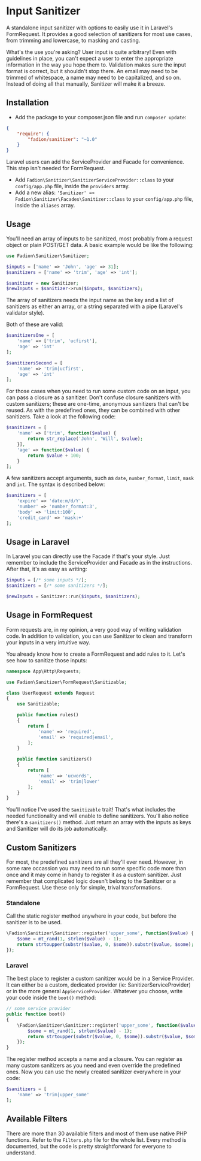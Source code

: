 # Input Sanitizer

A standalone input sanitizer with options to easily use it in Laravel's FormRequest. It provides a good selection of sanitizers for most use cases, from trimming and lowercase, to masking and casting.

What's the use you're asking? User input is quite arbitrary! Even with guidelines in place, you can't expect a user to enter the appropriate information in the way you hope them to. Validation makes sure the input format is correct, but it shouldn't stop there. An email may need to be trimmed of whitespace, a name may need to be capitalized, and so on. Instead of doing all that manually, Sanitizer will make it a breeze.

## Installation

- Add the package to your composer.json file and run `composer update`:
```json
{
    "require": {
        "fadion/sanitizer": "~1.0"
    }
}
```

Laravel users can add the ServiceProvider and Facade for convenience. This step isn't needed for FormRequest.

- Add `Fadion\Sanitizer\SanitizerServiceProvider::class` to your `config/app.php` file, inside the `providers` array.
- Add a new alias: `'Sanitizer' => Fadion\Sanitizer\Facades\Sanitizer::class` to your `config/app.php` file, inside the `aliases` array.

## Usage

You'll need an array of inputs to be sanitized, most probably from a request object or plain POST/GET data. A basic example would be like the following:

```php
use Fadion\Sanitizer\Sanitizer;

$inputs = ['name' => 'John', 'age' => 31];
$sanitizers = ['name' => 'trim', 'age' => 'int'];

$sanitizer = new Sanitizer;
$newInputs = $sanitizer->run($inputs, $sanitizers);
```

The array of sanitizers needs the input name as the key and a list of sanitizers as either an array, or a string separated with a pipe (Laravel's validator style).

Both of these are valid:

```php
$sanitizersOne = [
    'name' => ['trim', 'ucfirst'],
    'age' => 'int'
];

$sanitizersSecond = [
    'name' => 'trim|ucfirst',
    'age' => 'int'
];
```

For those cases when you need to run some custom code on an input, you can pass a closure as a sanitizer. Don't confuse closure sanitizers with custom sanitizers; these are one-time, anonymous sanitizers that can't be reused. As with the predefined ones, they can be combined with other sanitizers. Take a look at the following code:

```php
$sanitizers = [
    'name' => ['trim', function($value) {
        return str_replace('John', 'Will', $value);
    }],
    'age' => function($value) {
        return $value + 100;
    }
];
```

A few sanitizers accept arguments, such as `date`, `number_format`, `limit`, `mask` and `int`. The syntax is described below:

```php
$sanitizers = [
    'expire' => 'date:m/d/Y',
    'number' => 'number_format:3',
    'body' => 'limit:100',
    'credit_card' => 'mask:+'
];
```

## Usage in Laravel

In Laravel you can directly use the Facade if that's your style. Just remember to include the ServiceProvider and Facade as in the instructions. After that, it's as easy as writing:

```php
$inputs = [/* some inputs */];
$sanitizers = [/* some sanitizers */];

$newInputs = Sanitizer::run($inputs, $sanitizers);
```

## Usage in FormRequest

Form requests are, in my opinion, a very good way of writing validation code. In addition to validation, you can use Sanitizer to clean and transform your inputs in a very intuitive way.

You already know how to create a FormRequest and add rules to it. Let's see how to sanitize those inputs:

```php
namespace App\Http\Requests;

use Fadion\Sanitizer\FormRequest\Sanitizable;

class UserRequest extends Request
{
    use Sanitizable;

    public function rules()
    {
        return [
            'name' => 'required',
            'email' => 'required|email',
        ];
    }

    public function sanitizers()
    {
        return [
            'name' => 'ucwords',
            'email' => 'trim|lower'
        ];
    }
}
```

You'll notice I've used the `Sanitizable` trait! That's what includes the needed functionality and will enable to define sanitizers. You'll also notice there's a `sanitizers()` method. Just return an array with the inputs as keys and Sanitizer will do its job automatically.

## Custom Sanitizers

For most, the predefined sanitizers are all they'll ever need. However, in some rare occassion you may need to run some specific code more than once and it may come in handy to register it as a custom sanitizer. Just remember that complicated logic doesn't belong to the Sanitizer or a FormRequest. Use these only for simple, trival transformations.

### Standalone

Call the static register method anywhere in your code, but before the sanitizer is to be used.

```php
\Fadion\Sanitizer\Sanitizer::register('upper_some', function($value) {
    $some = mt_rand(1, strlen($value) - 1);
    return strtoupper(substr($value, 0, $some)).substr($value, $some);
});
```

### Laravel

The best place to register a custom sanitizer would be in a Service Provider. It can either be a custom, dedicated provider (ie: SanitizerServiceProvider) or in the more general `AppServiceProvider`. Whatever you choose, write your code inside the `boot()` method:

```php
// some service provider
public function boot()
{
    \Fadion\Sanitizer\Sanitizer::register('upper_some', function($value) {
        $some = mt_rand(1, strlen($value) - 1);
        return strtoupper(substr($value, 0, $some)).substr($value, $some);
    });
}
```

The register method accepts a name and a closure. You can register as many custom sanitizers as you need and even override the predefined ones. Now you can use the newly created sanitizer everywhere in your code:

```php
$sanitizers = [
    'name' => 'trim|upper_some'
];
```

## Available Filters

There are more than 30 available filters and most of them use native PHP functions. Refer to the `Filters.php` file for the whole list. Every method is documented, but the code is pretty straightforward for everyone to understand.
